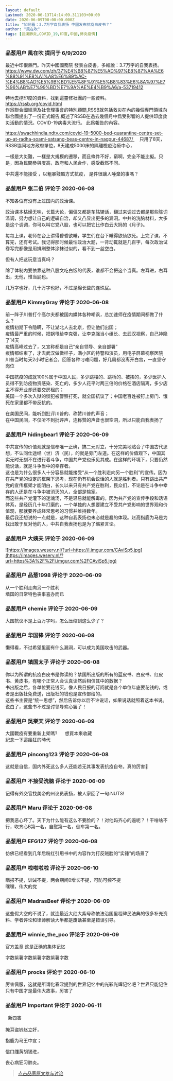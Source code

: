 ```yaml
---
layout: default
Lastmod: 2020-06-13T14:14:09.311103+00:00
date: 2020-06-09T00:00:00.000Z
title: "如何看：3.7万字自我表扬 中国发布抗疫白皮书？"
author: "風在吹"
tags: [武漢肺炎,COVID_19,印度,中國,肺炎疫情]
---
```



### 品葱用户 **風在吹** 提问于 6/9/2020
    
最近中印很熱門。昨天中國國務院 發表白皮書，多維說：3.7万字的自我表扬。https://www.dw.com/zh/37%E4%B8%87%E5%AD%97%E8%87%AA%E6%88%91%E8%A1%A8%E6%89%AC-%E4%B8%AD%E5%9B%BD%E5%8F%91%E5%B8%83%E6%8A%97%E7%96%AB%E7%99%BD%E7%9A%AE%E4%B9%A6/a-53719412  
  
特地去挖印度的資料，找到這靈修社團的一些資料。    
https://rssb.org/covid.html  
作爲聯合國經濟及社會理事會的特別顧問,RSSB就包括救災在內的幾個專門領域向聯合國提出了一份正式報告,概述了RSSB在過去幾個月中爲受影響的人提供印度救災活動的情況。COVID-19病毒大流行。 此爲報告的內容。  
  
https://swachhindia.ndtv.com/covid-19-5000-bed-quarantine-centre-set-up-at-radha-soami-satsang-beas-centre-in-nagpur-44687/     只用了8天，RSSB協同地方政府單位，8天建成5000床的隔離檢疫治療中心，  
  
一樣是大災難，一樣是大規模的遷移，而且條件不好，窮啊，完全不能比擬。只是，因為民間參與度高，政府和人民合作，感受截然不同。   
  
中共還不能接受 ，以粗暴殘酷方式抗疫， 是件很讓人唾棄的事嗎？
    
                

### 品葱用户 **张二伯** 评论于 2020-06-08
        
不知各位有没有上过国内的政治课。  
  
政治课本枯燥无味，长篇大论，偏偏又都是车轱辘话，翻过来调过去都是那些陈词滥调，努力想让自己的逻辑自洽，却又凸显出更多的漏洞。中共的洗脑材料，大多是这个调调，你可以叫它党八股，也可以把它比作白云大妈的《月子》。  
  
每每上课，老师在台上讲得昏昏欲睡，学生们在台下睡得欲仙欲死。上完了课，不算完，还有考试。我记得那时候最怕政治大题，一背动辄就是几百字，每次政治试卷写完都像是用排刷整体涂抹过似的，看不到一丝空白。  
  
但有人把这玩意当真吗？  
  
除了体制内要依靠这种八股文吃白饭的代表，谁都不会把这个当真。左耳进，右耳出，无他，惟当屁也。  
  
几万字也好，几十万字也好，不过是绵长些的连珠屁。
        
                

### 品葱用户 **KimmyGray** 评论于 2020-06-08
        
前一阵子川普打个高尔夫都被国内媒体各种嘲讽，总加速师在疫情期间都做了什么？  
疫情初期下令隐瞒，不让湖北人去北京，但让他们出国；  
疫情最严重的时候，把锅甩给李克强，让李克强当小组长、去武汉视察，自己神隐了14天  
疫情高峰过去了，又宣称都是自己“亲自领导、亲自部署”  
疫情都结束了，才去武汉做做样子，满小区的特警和演员，用电子屏幕视察医院  
川普当时每天2小时记者会，回答各种刁难问题，好几周都没离开白宫，一直坚守岗位  
  
中国抗疫的成就100%属于中国人民，多少跳楼的、跳桥的、被揍的，多少医护人员得不到防疫物资感染、死亡的，多少人花平时两三倍的价格在酒店隔离，多少店主不得开业却还要交房租的；  
美国一个多次入狱的惯犯被警察打死，就全国抗议了；中国老百姓被钉上房门、饿死在家里都不带反抗的。  
  
在美国民间，能听到批评川普的、称赞川普的声音；  
在中国民间，不仅听不到批评声，连称赞的声音也很空洞，所以只能自我表扬了
        
                

### 品葱用户 **hidingbear1** 评论于 2020-06-09
        
中共宣传的价值观就是信奉唯一正确，搞二元对立，十分完美地贴合了中国古代思想，不认同仕途经（世）济（民），的就是旁门左道。在这样的价值观下，中国其实无时无刻不在进行着斗争，中国共产党也乐见其成。在这样的环境下，只要仍然能说话，就是斗争当中的幸存者。  
这也是为什么很多人十分容易就能接受“从一个胜利走向另一个胜利”的宣传。因为在共产党的设定的框架下思考，现在仍有机会说话的人就是胜利者。只有跳出共产党的宣传框架才能明白，长久以来只有共产党在胜利，民众们，不论是在斗争中幸存的人还是在斗争中被消灭的人，全部是输家。  
而这些共产党灌下的迷魂汤，不是轻易就能解毒的。因为共产党的宣传手段和话语体系，是经历几十年打磨的，一个单独的人想要建立不受共产党影响的世界观和价值观，那就要养成经常思考的习惯并维持数年。  
最后我还想说的一点就是，这种自我表扬也未必就是蠢的体现。赵高指鹿为马是为找出敢于反对他的人，中共自我表扬也是为了缩紧言论。
        
                

### 品葱用户 **大姨夫** 评论于 2020-06-09
        
![https://images.weserv.nl/?url=https://i.imgur.com/CAviSp5.jpg](https://images.weserv.nl/?url=https%3A%2F%2Fi.imgur.com%2FCAviSp5.jpg)
        
                

### 品葱用户 **品葱1998** 评论于 2020-06-09
        
从一个胜利走向另一个胜利  
墙国的日常特色丧事喜办而已
        
                

### 品葱用户 **chemie** 评论于 2020-06-09
        
大国抗议不是上百万字吗，怎么压缩到这么少了？
        
                

### 品葱用户 **华国锋** 评论于 2020-06-08
        
懒得看，不过希望里面有什么漏洞，可以成为美国攻击的武器。
        
                

### 品葱用户 **镇国太子** 评论于 2020-06-08
        
你以为所谓的抗疫白皮书是你读的？禁国所出版的所有的蓝皮书、白皮书、红皮书、黄皮书，有哪个正常人会认真读然后相信其中的数据？  
书出版之后，各单位要花钱买。像人民日报的订阅就是各个单位年底要花钱的，或者是出版社免费送，出版社的钱也是宣传部给的。  
这些书主要是“统一思想”，然后告诉你以后不许说话，如果说话就照着这本书说。  
说白了，这些书不过是讨领导欢心罢了！
        
                

### 品葱用户 **吳樂天** 评论于 2020-06-09
        
大國戰疫有要重新上架嗎?      想買本來收藏  
紀念一下這瘋狂的時代
        
                

### 品葱用户 **pincong123** 评论于 2020-06-08
        
这就是自信，国内外死这么多人还能若无其事发表抗疫自夸。真的厉害🖕
        
                

### 品葱用户 **不接受洗脑** 评论于 2020-06-09
        
记得有外交官找美帝的州议员表扬，被人家回了一句:NUTS!
        
                

### 品葱用户 **Maru** 评论于 2020-06-08
        
把我恶心坏了。天下为什么能有这么不要脸的？！对他妈齐心的逼呢？！干啥啥不行，吹齐心B第一名，自慰第一名，倒车第一名。
        
                

### 品葱用户 **EFG127** 评论于 2020-06-08
        
仿佛已经看到几年后粉红引用书中的内容作为打反贼脸的“实锤”的场景了
        
                

### 品葱用户 **啦啦啦啦** 评论于 2020-06-10
        
瞒报不提，训诫不提，两会期间0增长不提，可防可控不提  
嘿嘿，伟大的党
        
                

### 品葱用户 **MadrasBeef** 评论于 2020-06-09
        
这些假大空的不说了，就连最近大红大紫号称依法治国里程碑民法典的很多补充资料、学者评论和律师解读大半都是废话甚至是错误引导。
        
                

### 品葱用户 **winnie_the_poo** 评论于 2020-06-09
        
官方盖章 这是正确的集体记忆  
  
  
字数紫薯字数紫薯字数紫薯字数
        
                

### 品葱用户 **procks** 评论于 2020-06-10
        
厉害佩服，这就是所谓化春淫提到的世界记忆中的光彩光辉记忆吧？世界只能记住只有中国才是最伟大故事，厉害了
        
                

### 品葱用户 **Important** 评论于 2020-06-11
        
  新四害  
   
掩耳盗铃赵立奸，  
  
指鹿为马王中宣；  
  
信口雌黄胡锡进，  
  
丧心病狂习肺炎。
        
                





> [点击品葱原文参与讨论](https://pincong.rocks/question/26973?warning)

